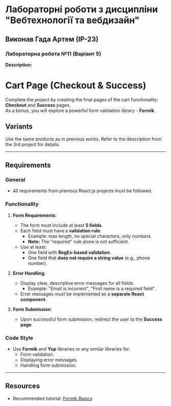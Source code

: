 # Лабораторні роботи з дисципліни "Вебтехнології та вебдизайн"
## Виконав Гада Артем (ІР-23)
### Лабораторна робота №11 (Варіант 5)
**Description:**  
# Cart Page (Checkout & Success)
Complete the project by creating the final pages of the cart functionality: **Checkout** and **Success** pages.  
As a bonus, you will explore a powerful form validation library - **Formik**.

## Variants
Use the same products as in previous works. Refer to the description from the 3rd project for details.

---
## Requirements

### General
- All requirements from previous React.js projects must be followed.

### Functionality
1. **Form Requirements**:
   - The form must include at least **5 fields**.
   - Each field must have a **validation rule**:
     - Example: max length, no special characters, only numbers.
     - **Note:** The "required" rule alone is not sufficient.
   - Use at least:
     - One field with **RegEx-based validation**.
     - One field that **does not require a string value** (e.g., phone number).

2. **Error Handling**:
   - Display clear, descriptive error messages for all fields.
     - Example: "Email is incorrect", "First name is a required field".
   - Error messages must be implemented as a **separate React component**.

3. **Form Submission**:
   - Upon successful form submission, redirect the user to the **Success page**.

### Code Style
- Use **Formik** and **Yup** libraries or any similar libraries for:
  - Form validation.
  - Displaying error messages.
  - Handling form submission.

---

## Resources
- Recommended tutorial: [Formik Basics](https://youtu.be/3sXYK60T6Us?t=390)
